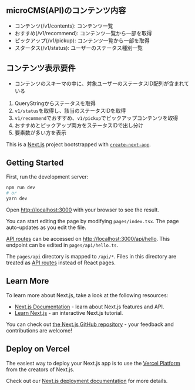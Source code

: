 ## microCMS(API)のコンテンツ内容
- コンテンツ(/v1/contents): コンテンツ一覧
- おすすめ(/v1/recommend): コンテンツ一覧から一部を取得
- ピックアップ(/v1/pickup): コンテンツ一覧から一部を取得
- スタータス(/v1/status): ユーザーのステータス種別一覧
## コンテンツ表示要件
- コンテンツのスキーマの中に、対象ユーザーのステータスID配列が含まれている
1. QueryStringからステータスを取得
2. `v1/status`を取得し、該当のステータスIDを取得
3. `v1/recommend`でおすすめ、`v1/pickup`でピックアップコンテンツを取得
4. おすすめとピックアップ両方をステータスIDで出し分け
5. 要素数が多い方を表示

This is a [Next.js](https://nextjs.org/) project bootstrapped with [`create-next-app`](https://github.com/vercel/next.js/tree/canary/packages/create-next-app).

## Getting Started

First, run the development server:

```bash
npm run dev
# or
yarn dev
```

Open [http://localhost:3000](http://localhost:3000) with your browser to see the result.

You can start editing the page by modifying `pages/index.tsx`. The page auto-updates as you edit the file.

[API routes](https://nextjs.org/docs/api-routes/introduction) can be accessed on [http://localhost:3000/api/hello](http://localhost:3000/api/hello). This endpoint can be edited in `pages/api/hello.ts`.

The `pages/api` directory is mapped to `/api/*`. Files in this directory are treated as [API routes](https://nextjs.org/docs/api-routes/introduction) instead of React pages.

## Learn More

To learn more about Next.js, take a look at the following resources:

- [Next.js Documentation](https://nextjs.org/docs) - learn about Next.js features and API.
- [Learn Next.js](https://nextjs.org/learn) - an interactive Next.js tutorial.

You can check out [the Next.js GitHub repository](https://github.com/vercel/next.js/) - your feedback and contributions are welcome!

## Deploy on Vercel

The easiest way to deploy your Next.js app is to use the [Vercel Platform](https://vercel.com/new?utm_medium=default-template&filter=next.js&utm_source=create-next-app&utm_campaign=create-next-app-readme) from the creators of Next.js.

Check out our [Next.js deployment documentation](https://nextjs.org/docs/deployment) for more details.

